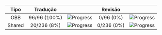 | **Tipo** | **Tradução** |                                                       | **Revisão** |                                                     |
| :------: | :----------: | :---------------------------------------------------: | :---------: | :-------------------------------------------------: |
|   OBB    | 96/96 (100%) | ![Progress](https://progress-bar.dev/100/?&width=150) |  0/96 (0%)  | ![Progress](https://progress-bar.dev/0/?&width=150) |
|  Shared  | 20/236 (8%)  |  ![Progress](https://progress-bar.dev/8/?&width=150)  | 0/236 (0%)  | ![Progress](https://progress-bar.dev/0/?&width=150) |